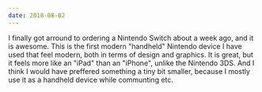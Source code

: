 ```yaml
---
date: 2018-08-02
---
```


I finally got arround to ordering a Nintendo Switch about a week ago, and it is awesome. This is the first modern "handheld" Nintendo device I have used that feel modern, both in terms of design and graphics. It is great, but it feels more like an "iPad" than an "iPhone", unlike the Nintendo 3DS. And I think I would have preffered something a tiny bit smaller, because I mostly use it as a handheld device while communting etc. 
